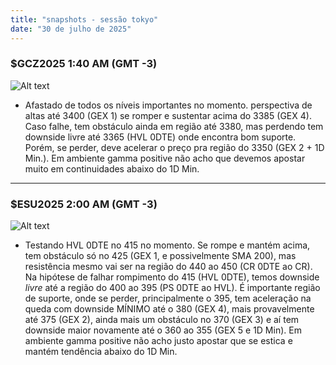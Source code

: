 ```yaml
---
title: "snapshots - sessão tokyo"
date: "30 de julho de 2025"
---
```


### $GCZ2025 1:40 AM (GMT -3)

![Alt text](/SNAPSHOTS/SNAPSHOT-GC-29-07-25.png)
<br>

- Afastado de todos os níveis importantes no momento. perspectiva de altas até 3400 (GEX 1) se romper e sustentar acima do 3385 (GEX 4). Caso falhe, tem obstáculo ainda em região até 3380, mas perdendo tem downside livre até 3365 (HVL 0DTE) onde encontra bom suporte. Porém, se perder, deve acelerar o preço pra região do 3350 (GEX 2 + 1D Min.). Em ambiente gamma positive não acho que devemos apostar muito em continuidades abaixo do 1D Min.

---

### $ESU2025 2:00 AM (GMT -3)

![Alt text](/SNAPSHOTS/es-tokyo-30-07-25.png)
<br>

- Testando HVL 0DTE no 415 no momento. Se rompe e mantém acima, tem obstáculo só no 425 (GEX 1, e possivelmente SMA 200), mas resistência mesmo vai ser na região do 440 ao 450 (CR 0DTE ao CR). Na hipótese de falhar rompimento do 415 (HVL 0DTE), temos downside _livre_ até a região do 400 ao 395 (PS 0DTE ao HVL). É importante região de suporte, onde se perder, principalmente o 395, tem aceleração na queda com downside MÍNIMO até o 380 (GEX 4), mais provavelmente até 375 (GEX 2), ainda mais um obstáculo no 370 (GEX 3) e aí tem downside maior novamente até o 360 ao 355 (GEX 5 e 1D Min). Em ambiente gamma positive não acho justo apostar que se estica e mantém tendência abaixo do 1D Min.
